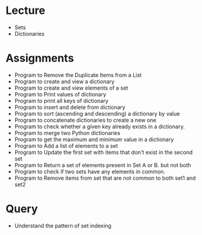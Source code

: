# Lecture
- Sets
- Dictionaries

# Assignments
- Program to Remove the Duplicate Items from a List
- Program to create and view a dictionary
- Program to create and view elements of a set
- Program to Print values of dictionary
- Program to print all keys of dictionary
- Program to insert and delete from dictionary
- Program to sort (ascending and descending) a dictionary by value
- Program to concatenate dictionaries to create a new one
- Program to check whether a given key already exists in a dictionary.
- Program to merge two Python dictionaries
- Program to get the maximum and minimum value in a dictionary
- Program to Add a list of elements to a set
- Program to Update the first set with items that don't exist in the second set
- Program to Return a set of elements present in Set A or B. but not both
- Program to check if two sets have any elements in common.
- Program to Remove items from set that are not common to both set1 and set2



# Query

- Understand the pattern of set indexing
  